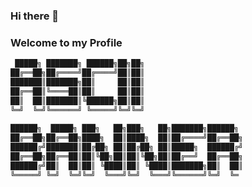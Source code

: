 ### Hi there 👋
### Welcome to my Profile

<!--
**mojtabavi/mojtabavi** is a ✨ _special_ ✨ repository because its `README.md` (this file) appears on your GitHub profile.

Here are some ideas to get you started:

- 🔭 I’m currently working on ...
- 🌱 I’m currently learning ...
- 👯 I’m looking to collaborate on ...
- 🤔 I’m looking for help with ...
- 💬 Ask me about ...
- 📫 How to reach me: ...
- 😄 Pronouns: ...
- ⚡ Fun fact: ...
-->
```txt
 █████╗ ███████╗ ██████╗██╗██╗                      
██╔══██╗██╔════╝██╔════╝██║██║                      
███████║███████╗██║     ██║██║                      
██╔══██║╚════██║██║     ██║██║                      
██║  ██║███████║╚██████╗██║██║                      
╚═╝  ╚═╝╚══════╝ ╚═════╝╚═╝╚═╝                      
                                                    
██████╗  █████╗ ███╗   ██╗███╗   ██╗███████╗██████╗ 
██╔══██╗██╔══██╗████╗  ██║████╗  ██║██╔════╝██╔══██╗
██████╔╝███████║██╔██╗ ██║██╔██╗ ██║█████╗  ██████╔╝
██╔══██╗██╔══██║██║╚██╗██║██║╚██╗██║██╔══╝  ██╔══██╗
██████╔╝██║  ██║██║ ╚████║██║ ╚████║███████╗██║  ██║
╚═════╝ ╚═╝  ╚═╝╚═╝  ╚═══╝╚═╝  ╚═══╝╚══════╝╚═╝  ╚═
```
                                                                  
                                                                  
